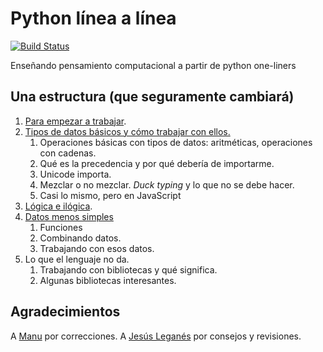 # Python línea a línea

[![Build Status](https://travis-ci.org/JJ/1line-py.svg?branch=master)](https://travis-ci.org/JJ/1line-py)

Enseñando pensamiento computacional a partir de python one-liners

## Una estructura (que seguramente cambiará)

1. [Para empezar a trabajar](txt/01.empezar.md).
1. [Tipos de datos básicos y cómo trabajar con ellos.](txt/02.datos.md)
   1. Operaciones básicas con tipos de datos: aritméticas, operaciones
   con cadenas.
   1. Qué es la precedencia y por qué debería de importarme.
   2. Unicode importa.
   3. Mezclar o no mezclar. *Duck typing* y lo que no se debe hacer. 
   3. Casi lo mismo, pero en JavaScript
5. [Lógica e ilógica](txt/03.logica.md).
6. [Datos menos simples](txt/04.componiendo.md)
   1. Funciones
   1. Combinando datos.
   2. Trabajando con esos datos.
4. Lo que el lenguaje no da.
   1. Trabajando con bibliotecas y qué significa.
   2. Algunas bibliotecas interesantes.

## Agradecimientos

A [Manu](https://github.com/Makova) por
correcciones. A [Jesús Leganés](https://github.com/piranna) por
consejos y revisiones. 
